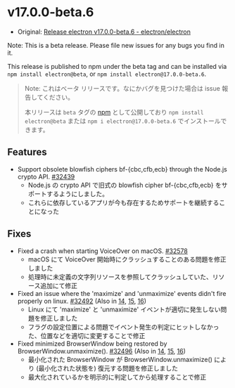 # v17.0.0-beta.6

- Original: [Release electron v17.0.0-beta.6 - electron/electron](https://github.com/electron/electron/releases/tag/v17.0.0-beta.6)

Note: This is a beta release. Please file new issues for any bugs you find in it.

This release is published to npm under the beta tag and can be installed via `npm install electron@beta`, or `npm install electron@17.0.0-beta.6`.

> Note: これはベータ リリースです。なにかバグを見つけた場合は issue 報告してください。
>
> 本リリースは `beta` タグの [npm](https://www.npmjs.com/package/electron) として公開しており `npm install electron@beta` または `npm i electron@17.0.0-beta.6` でインストールできます。

## Features

- Support obsolete blowfish ciphers bf-{cbc,cfb,ecb} through the Node.js crypto API. [#32439](https://github.com/electron/electron/pull/32439)
  - Node.js の crypto API で旧式の blowfish cipher bf-{cbc,cfb,ecb} をサポートするようにしました。
  - これらに依存しているアプリが今も存在するためサポートを継続することになった

## Fixes

- Fixed a crash when starting VoiceOver on macOS. [#32578](https://github.com/electron/electron/pull/32578)
  - macOS にて VoiceOver 開始時にクラッシュすることのある問題を修正しました
  - 処理時に未定義の文字列リソースを参照してクラッシュしていた、リソース追加にて修正
- Fixed an issue where the 'maximize' and 'unmaximize' events didn't fire properly on linux. [#32492](https://github.com/electron/electron/pull/32492) (Also in [14](https://github.com/electron/electron/pull/32499), [15](https://github.com/electron/electron/pull/32498), [16](https://github.com/electron/electron/pull/32497))
  - Linux にて 'maximize' と 'unmaximize' イベントが適切に発生しない問題を修正しました
  - フラグの設定位置による問題でイベント発生の判定にヒットしなかった、位置などを適切に変更することで修正
- Fixed minimized BrowserWindow being restored by BrowserWindow.unmaximize(). [#32496](https://github.com/electron/electron/pull/32496) (Also in [14](https://github.com/electron/electron/pull/32493), [15](https://github.com/electron/electron/pull/32494), [16](https://github.com/electron/electron/pull/32495))
  - 最小化された BrowserWindow が BrowserWindow.unmaximize() により (最小化された状態を) 復元する問題を修正しました
  - 最大化されているかを明示的に判定してから処理することで修正
